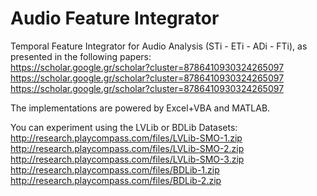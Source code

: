 # Audio Feature Integrator

Temporal Feature Integrator for Audio Analysis (STi - ETi - ADi - FTi), as presented in the following papers:  
https://scholar.google.gr/scholar?cluster=8786410930324265097  
https://scholar.google.gr/scholar?cluster=8786410930324265097  
https://scholar.google.gr/scholar?cluster=8786410930324265097  

The implementations are powered by Excel+VBA and MATLAB.

You can experiment using the LVLib or BDLib Datasets:  
http://research.playcompass.com/files/LVLib-SMO-1.zip  
http://research.playcompass.com/files/LVLib-SMO-2.zip  
http://research.playcompass.com/files/LVLib-SMO-3.zip  
http://research.playcompass.com/files/BDLib-1.zip  
http://research.playcompass.com/files/BDLib-2.zip  
